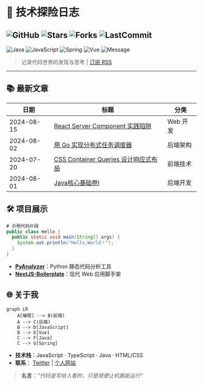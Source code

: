 # 🚀 技术探险日志
![GitHub](https://img.shields.io/github/followers/QuasarMind-byte?label=Follow&style=social)
![Stars](https://img.shields.io/github/stars/QuasarMind-byte/vortexbuilder.github.io.svg)
![Forks](https://img.shields.io/github/forks/QuasarMind-byte/vortexbuilder.github.io.svg)
![LastCommit](https://img.shields.io/github/last-commit/QuasarMind-byte/vortexbuilder.github.io)
---
![Java](https://img.shields.io/badge/Java-3.42%2B-violet)
![JavaScript](https://img.shields.io/badge/JavaScript-3.54%2B-orange)
![Spring](https://img.shields.io/badge/Spring-4.42%2B-green)
![Vue](https://img.shields.io/badge/Vue-3.56%2B-blue)
![Message]( https://img.shields.io/badge/just%20the%20message-8A2BE2)

> 记录代码世界的发现与思考 | [订阅 RSS](rss.xml)

---

## 📚 最新文章
| 日期       | 标题                          | 分类       |
|------------|-------------------------------|------------|
| 2024-08-15 | [React Server Component 实践陷阱](/posts/react-sc.md) | Web 开发 |
| 2024-08-02 | [用 Go 实现分布式任务调度器](/posts/golang-scheduler.md) | 后端架构 |
| 2024-07-20 | [CSS Container Queries 设计响应式布局](/posts/css-cq.md) | 前端技术 |
| 2024-08-01 | [Java核心基础卷I]() | 后端开发 |

## 🛠️ 项目展示
```java
# 示例代码片段
public class Hello {
  public static void main(String[] args) {
    System.out.println("Hello,World！");
  }
}
```
- **[PyAnalyzer](https://github.com/你/项目名)**：Python 静态代码分析工具  
- **[NextJS-Boilerplate](https://github.com/你/项目名)**：现代 Web 应用脚手架  

## 🌐 关于我
```mermaid
graph LR
    A[编程] --> B(前端)
    A --> C(后端)
    B --> D[JavaScript]
    B --> E[Vue]
    C --> F[Java]
    C --> G[Spring]
```
- **技术栈**：JavaScript · TypeScript · Java · HTML/CSS  
- **联系**： [Twitter](https://twitter.com/你) | [个人网站](https://你的域名) 

> **名言**：*“代码是写给人看的，只是顺便让机器能运行”*  
